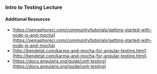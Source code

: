 ### Intro to Testing Lecture

#### Additional Resources

- [https://semaphoreci.com/community/tutorials/getting-started-with-node-js-and-mocha](https://semaphoreci.com/community/tutorials/getting-started-with-node-js-and-mocha)
- [http://bendetat.com/karma-and-mocha-for-angular-testing.html](http://bendetat.com/karma-and-mocha-for-angular-testing.html)
- [https://docs.angularjs.org/guide/unit-testing](https://docs.angularjs.org/guide/unit-testing)

